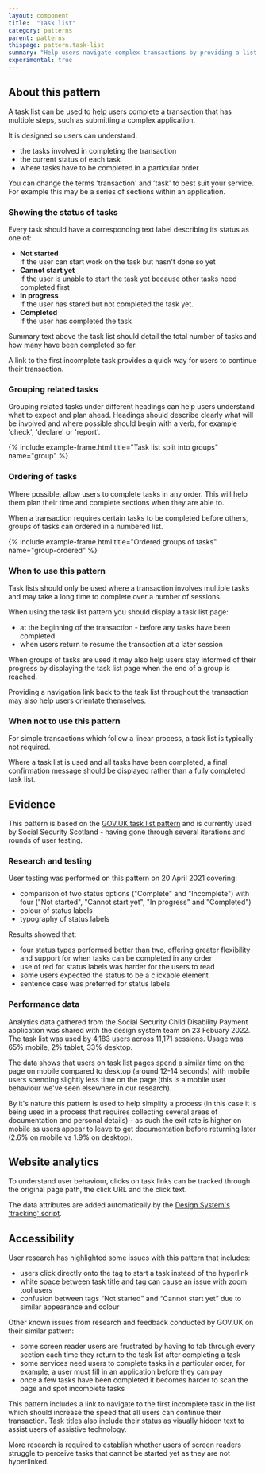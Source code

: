 ```yaml
---
layout: component
title:  "Task list"
category: patterns
parent: patterns
thispage: pattern.task-list
summary: "Help users navigate complex transactions by providing a list of tasks and their current states of completion."
experimental: true
---
```


## About this pattern

A task list can be used to help users complete a transaction that has multiple steps, such as submitting a complex application.

It is designed so users can understand:

- the tasks involved in completing the transaction
- the current status of each task
- where tasks have to be completed in a particular order

You can change the terms 'transaction' and 'task' to best suit your service. For example this may be a series of sections within an application.

### Showing the status of tasks

Every task should have a corresponding text label describing its status as one of:

- **Not started**<br>If the user can start work on the task but hasn't done so yet
- **Cannot start yet**<br>If the user is unable to start the task yet because other tasks need completed first
- **In progress**<br>If the user has stared but not completed the task yet.
- **Completed**<br>If the user has completed the task

Summary text above the task list should detail the total number of tasks and how many have been completed so far.

A link to the first incomplete task provides a quick way for users to continue their transaction. 

### Grouping related tasks

Grouping related tasks under different headings can help users understand what to expect and plan ahead. Headings should describe clearly what will be involved and where possible should begin with a verb, for example 'check', 'declare' or 'report'.

{% include example-frame.html title="Task list split into groups" name="group" %}

### Ordering of tasks

Where possible, allow users to complete tasks in any order. This will help them plan their time and complete sections when they are able to.

When a transaction requires certain tasks to be completed before others, groups of tasks can ordered in a numbered list.

{% include example-frame.html title="Ordered groups of tasks" name="group-ordered" %}

### When to use this pattern

Task lists should only be used where a transaction involves multiple tasks and may take a long time to complete over a number of sessions.

When using the task list pattern you should display a task list page:

- at the beginning of the transaction - before any tasks have been completed
- when users return to resume the transaction at a later session

When groups of tasks are used it may also help users stay informed of their progress by displaying the task list page when the end of a group is reached.

Providing a navigation link back to the task list throughout the transaction may also help users orientate themselves.

### When not to use this pattern

For simple transactions which follow a linear process, a task list is typically not required.

Where a task list is used and all tasks have been completed, a final confirmation message should be displayed rather than a fully completed task list.

## Evidence

This pattern is based on the [GOV.UK task list pattern](https://design-system.service.gov.uk/patterns/task-list-pages/) and is currently used by Social Security Scotland - having gone through several iterations and rounds of user testing. 

### Research and testing

User testing was performed on this pattern on 20 April 2021 covering:

- comparison of two status options ("Complete" and "Incomplete") with four ("Not started", "Cannot start yet", "In progress" and "Completed")
- colour of status labels
- typography of status labels

Results showed that:

- four status types performed better than two, offering greater flexibility and support for when tasks can be completed in any order
- use of red for status labels was harder for the users to read
- some users expected the status to be a clickable element
- sentence case was preferred for status labels

### Performance data

Analytics data gathered from the Social Security Child Disability Payment application was shared with the design system team on 23 Febuary 2022. The task list was used by 4,183 users across 11,171 sessions. Usage was 65% mobile, 2% tablet, 33% desktop. 

The data shows that users on task list pages spend a similar time on the page on mobile compared to desktop (around 12-14 seconds) with mobile users spending slightly less time on the page (this is a mobile user behaviour we've seen elsewhere in our research). 

By it's nature this pattern is used to help simplify a process (in this case it is being used in a process that requires collecting several areas of documentation and personal details) - as such the exit rate is higher on mobile as users appear to leave to get documentation before returning later (2.6% on mobile vs 1.9% on desktop).

## Website analytics

To understand user behaviour, clicks on task links can be tracked through the original page path, the click URL and the click text.

The data attributes are added automatically by the [Design System's 'tracking' script](/get-started/tracking).

## Accessibility

User research has highlighted some issues with this pattern that includes:

- users click directly onto the tag to start a task instead of the hyperlink
- white space between task title and tag can cause an issue with zoom tool users
- confusion between tags “Not started” and “Cannot start yet” due to similar appearance and colour

Other known issues from research and feedback conducted by GOV.UK on their similar pattern: 

- some screen reader users are frustrated by having to tab through every section each time they return to the task list after completing a task
- some services need users to complete tasks in a particular order, for example, a user must fill in an application before they can pay
- once a few tasks have been completed it becomes harder to scan the page and spot incomplete tasks

This pattern includes a link to navigate to the first incomplete task in the list which should increase the speed that all users can continue their transaction. Task titles also include their status as visually hideen text to assist users of assistive technology.

More research is required to establish whether users of screen readers struggle to perceive tasks that cannot be started yet as they are not hyperlinked.